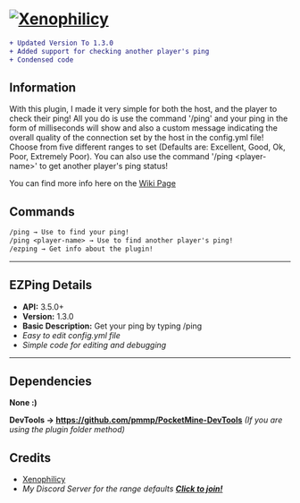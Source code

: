 # [![Xenophilicy](https://i.imgur.com/J3mZTYS.png)]()

```diff
+ Updated Version To 1.3.0
+ Added support for checking another player's ping
+ Condensed code
```

## Information
With this plugin, I made it very simple for both the host, and the player to check their ping! All you do is use the command '/ping' and your ping in the form of milliseconds will show and also a custom message indicating the overall quality of the connection set by the host in the config.yml file! Choose from five different ranges to set (Defaults are: Excellent, Good, Ok, Poor, Extremely Poor). You can also use the command '/ping \<player-name>' to get another player's ping status!

You can find more info here on the [Wiki Page](https://github.com/Xenophilicy/EZPing/wiki)
## Commands
```diff
/ping → Use to find your ping!
/ping <player-name> → Use to find another player's ping!
/ezping → Get info about the plugin!
```
***

## EZPing Details
* **API:** 3.5.0+
* **Version:** 1.3.0
* **Basic Description:** Get your ping by typing /ping
* *Easy to edit config.yml file*
* *Simple code for editing and debugging*
***

## Dependencies
**None :)**

**DevTools → https://github.com/pmmp/PocketMine-DevTools** *(If you are using the plugin folder method)*

## Credits
* [Xenophilicy](https://github.com/Xenophilicy/)
* *My Discord Server for the range defaults* ***[Click to join!](https://discord.gg/hNVehXe)***
